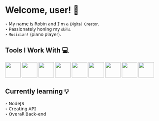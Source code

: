 # Welcome, user! 👋

‣ 𝖬𝗒 𝗇𝖺𝗆𝖾 𝗂𝗌 𝖱𝗈𝖻𝗂𝗇 𝖺𝗇𝖽 𝖨'𝗆 𝖺 ```𝖣𝗂𝗀𝗂𝗍𝖺𝗅 𝖢𝗋𝖾𝖺𝗍𝗈𝗋```.</br>
‣ 𝖯𝖺𝗌𝗌𝗂𝗈𝗇𝖺𝗍𝖾𝗅𝗒 𝗁𝗈𝗇𝗂𝗇𝗀 𝗆𝗒 ```𝗌𝗄𝗂𝗅𝗅𝗌```.</br>
‣ ```Musician!``` (𝗉𝗂𝖺𝗇𝗈 𝗉𝗅𝖺𝗒𝖾𝗋).

## Tools I Work With 💻

<img width='50px' src="https://github.com/user-attachments/assets/b76f256a-036a-4ab9-b443-2e9267f9a985" />
<img width='50px' src="https://github.com/user-attachments/assets/7196470f-0ef7-464b-8be3-ae5cdbd813a7" />
<img width='50px' src="https://github.com/user-attachments/assets/64e31a9f-2cd9-4cec-b929-f34c8b78b7c3" />
<img width='50px' src="https://github.com/user-attachments/assets/894ea717-c6bb-42f9-994d-aac18ff6caaa" />
<img width='50px' src="https://github.com/user-attachments/assets/d59f0f28-2807-4b62-961f-230f55691a92" />
<img width='50px' src="https://github.com/user-attachments/assets/24889696-17d4-4a5e-ad2c-bc797ad22721" />
<img width='50px' src="https://github.com/user-attachments/assets/56902d3c-23ec-43d5-8d5f-31778d7932cc" />
<img width='50px' src="https://github.com/user-attachments/assets/ce8dc17e-4f61-4569-bbe5-1be4f747c84c" />
<img width='50px' src="https://github.com/user-attachments/assets/45573e1b-d695-4840-a9b7-9497049a7cc9" />

## Currently learning 💡
‣ 𝖭𝗈𝖽𝖾𝖩𝖲</br>
‣ 𝖢𝗋𝖾𝖺𝗍𝗂𝗇𝗀 𝖠𝖯𝖨</br>
‣ 𝖮𝗏𝖾𝗋𝖺𝗅𝗅 𝖡𝖺𝖼𝗄-𝖾𝗇𝖽
